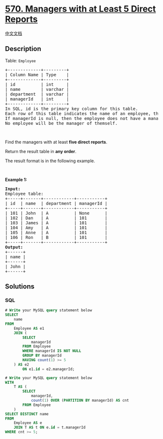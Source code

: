 # [570. Managers with at Least 5 Direct Reports](https://leetcode.com/problems/managers-with-at-least-5-direct-reports)

[中文文档](/solution/0500-0599/0570.Managers%20with%20at%20Least%205%20Direct%20Reports/README.md)

## Description

<p>Table: <code>Employee</code></p>

<pre>
+-------------+---------+
| Column Name | Type    |
+-------------+---------+
| id          | int     |
| name        | varchar |
| department  | varchar |
| managerId   | int     |
+-------------+---------+
In SQL, id is the primary key column for this table.
Each row of this table indicates the name of an employee, their department, and the id of their manager.
If managerId is null, then the employee does not have a manager.
No employee will be the manager of themself.
</pre>

<p>&nbsp;</p>

<p>Find the managers with at least <strong>five direct reports</strong>.</p>

<p>Return the result table in <strong>any order</strong>.</p>

<p>The result format is in the following example.</p>

<p>&nbsp;</p>
<p><strong class="example">Example 1:</strong></p>

<pre>
<strong>Input:</strong> 
Employee table:
+-----+-------+------------+-----------+
| id  | name  | department | managerId |
+-----+-------+------------+-----------+
| 101 | John  | A          | None      |
| 102 | Dan   | A          | 101       |
| 103 | James | A          | 101       |
| 104 | Amy   | A          | 101       |
| 105 | Anne  | A          | 101       |
| 106 | Ron   | B          | 101       |
+-----+-------+------------+-----------+
<strong>Output:</strong> 
+------+
| name |
+------+
| John |
+------+
</pre>

## Solutions

<!-- tabs:start -->

### **SQL**

```sql
# Write your MySQL query statement below
SELECT
    name
FROM
    Employee AS e1
    JOIN (
        SELECT
            managerId
        FROM Employee
        WHERE managerId IS NOT NULL
        GROUP BY managerId
        HAVING count(1) >= 5
    ) AS e2
        ON e1.id = e2.managerId;
```

```sql
# Write your MySQL query statement below
WITH
    T AS (
        SELECT
            managerId,
            count(1) OVER (PARTITION BY managerId) AS cnt
        FROM Employee
    )
SELECT DISTINCT name
FROM
    Employee AS e
    JOIN T AS t ON e.id = t.managerId
WHERE cnt >= 5;
```

<!-- tabs:end -->
